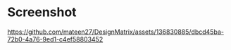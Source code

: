 # Screenshot

https://github.com/mateen27/DesignMatrix/assets/136830885/dbcd45ba-72b0-4a76-9ed1-c4ef58803452
